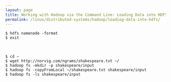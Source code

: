 ```yaml
---
layout: page
title: Working with Hadoop via the Command Line: Loading Data into HDFS
permalink: /linux/distributed-systems/hadoop/loading-data-into-hdfs/
---
```


    $ hdfs namenode -format
    $ exit


<br/>

    $ cd ~
    $ wget http://norvig.com/ngrams/shakespeare.txt ~/
    $ hadoop fs -mkdir -p shakespeare/input
    $ hadoop fs -copyFromLocal ~/shakespeare.txt shakespeare/input
    $ hadoop fs -ls shakespeare/input
